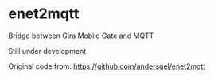 # enet2mqtt
Bridge between  Gira Mobile Gate and MQTT 

Still under development

Original code from: https://github.com/andersgel/enet2mqtt
